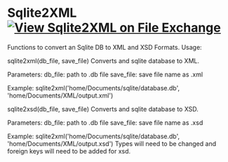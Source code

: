 # Sqlite2XML [![View Sqlite2XML on File Exchange](https://www.mathworks.com/matlabcentral/images/matlab-file-exchange.svg)](https://www.mathworks.com/matlabcentral/fileexchange/94750-sqlite2xml)
Functions to convert an Sqlite DB to XML and XSD Formats.
Usage:



sqlite2xml(db_file, save_file)
Converts and sqlite database to XML.

 Parameters:
 db_file: path to .db file
 save_file: save file name as .xml
 
 Example:
 sqlite2xml('home/Documents/sqlite/database.db', 'home/Documents/XML/output.xml')
 
 
 
sqlite2xsd(db_file, save_file)
Converts and sqlite database to XSD.

 Parameters:
 db_file: path to .db file
 save_file: save file name as .xsd
 
 Example:
 sqlite2xml('home/Documents/sqlite/database.db', 'home/Documents/XML/output.xsd')
 Types will need to be changed and foreign keys will need to be added for xsd.
